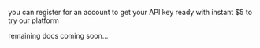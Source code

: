 you can register for an account to get your API key ready with instant $5 to try our platform

remaining docs coming soon...